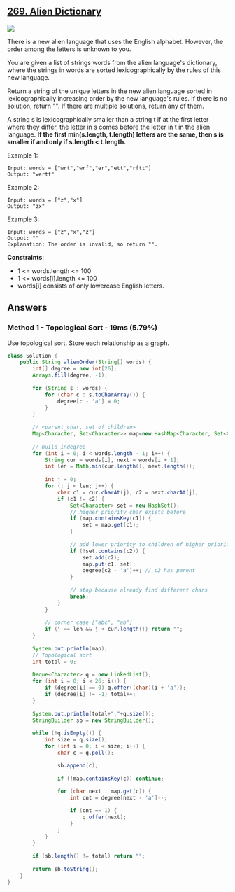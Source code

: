 ## [269. Alien Dictionary](https://leetcode.com/problems/alien-dictionary/)

![](https://github.com/weltond/DataStructure/blob/master/hard.PNG)

There is a new alien language that uses the English alphabet. However, the order among the letters is unknown to you.

You are given a list of strings words from the alien language's dictionary, where the strings in words are sorted lexicographically by the rules of this new language.

Return a string of the unique letters in the new alien language sorted in lexicographically increasing order by the new language's rules. If there is no solution, return "". If there are multiple solutions, return any of them.

A string s is lexicographically smaller than a string t if at the first letter where they differ, the letter in s comes before the letter in t in the alien language. **If the first min(s.length, t.length) letters are the same, then s is smaller if and only if s.length < t.length.**

 

Example 1:

```
Input: words = ["wrt","wrf","er","ett","rftt"]
Output: "wertf"
```

Example 2:

```
Input: words = ["z","x"]
Output: "zx"
```

Example 3:

```
Input: words = ["z","x","z"]
Output: ""
Explanation: The order is invalid, so return "".
``` 

**Constraints**:

- 1 <= words.length <= 100
- 1 <= words[i].length <= 100
- words[i] consists of only lowercase English letters.

## Answers

### Method 1 - Topological Sort - 19ms (5.79%)

Use topological sort. Store each relationship as a graph.

```java
class Solution {
    public String alienOrder(String[] words) {
        int[] degree = new int[26];
        Arrays.fill(degree, -1);
        
        for (String s : words) {
            for (char c : s.toCharArray()) {
                degree[c - 'a'] = 0;
            }
        }
        
        // <parent_char, set of children>
        Map<Character, Set<Character>> map=new HashMap<Character, Set<Character>>();
        
        // build indegree
        for (int i = 0; i < words.length - 1; i++) {
            String cur = words[i], next = words[i + 1];
            int len = Math.min(cur.length(), next.length());
            
            int j = 0;
            for (; j < len; j++) {
                char c1 = cur.charAt(j), c2 = next.charAt(j);
                if (c1 != c2) {
                    Set<Character> set = new HashSet();
                    // higher priority char exists before
                    if (map.containsKey(c1)) {
                        set = map.get(c1);
                    }
                    
                    // add lower priority to children of higher priority char
                    if (!set.contains(c2)) {
                        set.add(c2);
                        map.put(c1, set);
                        degree[c2 - 'a']++; // c2 has parent
                    }
                    
                    // stop because already find different chars
                    break;
                }
            }
            
            // corner case ["abc", "ab"]
            if (j == len && j < cur.length()) return "";
        }
        
        System.out.println(map);
        // Topological sort
        int total = 0;
        
        Deque<Character> q = new LinkedList();
        for (int i = 0; i < 26; i++) {
            if (degree[i] == 0) q.offer((char)(i + 'a'));
            if (degree[i] != -1) total++;
        }
    
        System.out.println(total+","+q.size());
        StringBuilder sb = new StringBuilder();
        
        while (!q.isEmpty()) {
            int size = q.size();
            for (int i = 0; i < size; i++) {
                char c = q.poll();

                sb.append(c);
                
                if (!map.containsKey(c)) continue;
                
                for (char next : map.get(c)) {
                    int cnt = degree[next - 'a']--;

                    if (cnt == 1) {
                        q.offer(next);
                    }           
                }
            }
        }
        
        if (sb.length() != total) return "";
        
        return sb.toString();
    }
}
```
